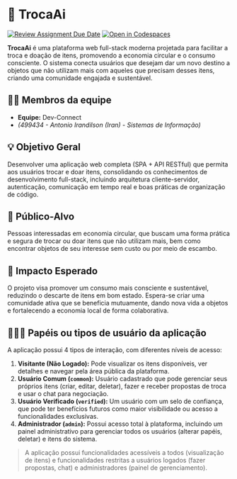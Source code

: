# :checkered_flag: TrocaAi

[![Review Assignment Due Date](https://classroom.github.com/assets/deadline-readme-button-22041afd0340ce965d47ae6ef1cefeee28c7c493a6346c4f15d667ab976d596c.svg)](https://classroom.github.com/a/iVa2Dd1Z)
[![Open in Codespaces](https://classroom.github.com/assets/launch-codespace-2972f46106e565e64193e422d61a12cf1da4916b45550586e14ef0a7c637dd04.svg)](https://classroom.github.com/open-in-codespaces?assignment_repo_id=21079114)

**TrocaAi** é uma plataforma web full-stack moderna projetada para facilitar a troca e doação de itens, promovendo a economia circular e o consumo consciente. O sistema conecta usuários que desejam dar um novo destino a objetos que não utilizam mais com aqueles que precisam desses itens, criando uma comunidade engajada e sustentável.

## :technologist: Membros da equipe

*   **Equipe:** Dev-Connect
*   *(499434 - Antonio Irandilson (Iran) - Sistemas de Informação)*

## :bulb: Objetivo Geral

Desenvolver uma aplicação web completa (SPA + API RESTful) que permita aos usuários trocar e doar itens, consolidando os conhecimentos de desenvolvimento full-stack, incluindo arquitetura cliente-servidor, autenticação, comunicação em tempo real e boas práticas de organização de código.

## :eyes: Público-Alvo

Pessoas interessadas em economia circular, que buscam uma forma prática e segura de trocar ou doar itens que não utilizam mais, bem como encontrar objetos de seu interesse sem custo ou por meio de escambo.

## :star2: Impacto Esperado

O projeto visa promover um consumo mais consciente e sustentável, reduzindo o descarte de itens em bom estado. Espera-se criar uma comunidade ativa que se beneficia mutuamente, dando nova vida a objetos e fortalecendo a economia local de forma colaborativa.

## :people_holding_hands: Papéis ou tipos de usuário da aplicação

A aplicação possui 4 tipos de interação, com diferentes níveis de acesso:

1.  **Visitante (Não Logado):** Pode visualizar os itens disponíveis, ver detalhes e navegar pela área pública da plataforma.
2.  **Usuário Comum (`common`):** Usuário cadastrado que pode gerenciar seus próprios itens (criar, editar, deletar), fazer e receber propostas de troca e usar o chat para negociação.
3.  **Usuário Verificado (`verified`):** Um usuário com um selo de confiança, que pode ter benefícios futuros como maior visibilidade ou acesso a funcionalidades exclusivas.
4.  **Administrador (`admin`):** Possui acesso total à plataforma, incluindo um painel administrativo para gerenciar todos os usuários (alterar papéis, deletar) e itens do sistema.

> A aplicação possui funcionalidades acessíveis a todos (visualização de itens) e funcionalidades restritas a usuários logados (fazer propostas, chat) e administradores (painel de gerenciamento).


